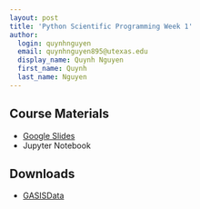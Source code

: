 ```yaml
---
layout: post
title: 'Python Scientific Programming Week 1'
author:
  login: quynhnguyen
  email: quynhnguyen895@utexas.edu
  display_name: Quynh Nguyen
  first_name: Quynh
  last_name: Nguyen
---
```

##  Course Materials
+ [Google Slides](https://docs.google.com/presentation/d/1vfK_RWn1SdkzLEvfismspceeUz8tj-tKo6JUv4B14K0/edit?usp=sharing)
+ Jupyter Notebook

## Downloads
+ [GASISData](https://github.com/texaspse/blog/raw/master/media/f16-scientific-python/GASISData.csv)
